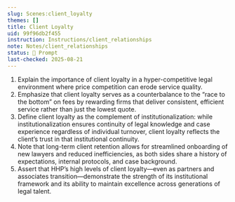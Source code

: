 ```yaml
---
slug: Scenes:client_loyalty
themes: []
title: Client Loyalty
uid: 99f96db2f455
instruction: Instructions/client_relationships
note: Notes/client_relationships
status: 💬 Prompt
last-checked: 2025-08-21
---
```

1. Explain the importance of client loyalty in a hyper-competitive legal environment where price competition can erode service quality.
2. Emphasize that client loyalty serves as a counterbalance to the “race to the bottom” on fees by rewarding firms that deliver consistent, efficient service rather than just the lowest quote.
3. Define client loyalty as the complement of institutionalization: while institutionalization ensures continuity of legal knowledge and case experience regardless of individual turnover, client loyalty reflects the client’s trust in that institutional continuity.
4. Note that long-term client retention allows for streamlined onboarding of new lawyers and reduced inefficiencies, as both sides share a history of expectations, internal protocols, and case background.
5. Assert that HHP’s high levels of client loyalty—even as partners and associates transition—demonstrate the strength of its institutional framework and its ability to maintain excellence across generations of legal talent.
